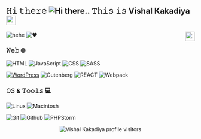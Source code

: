 <!--### Hi there 👋-->

## 𝙷𝚒 𝚝𝚑𝚎𝚛𝚎 ![Hi there](https://usefulshortcuts.com/imgs/yahoo-smileys/103.gif).. 𝚃𝚑𝚒𝚜 𝚒𝚜 Vishal Kakadiya <img src="http://www.emoticonr.com/design/yahoo/not-worthy.gif" height="25px"/>


<img src="https://usefulshortcuts.com/imgs/yahoo-smileys/4.gif" height="25" align="right">

![hehe](https://forthebadge.com/images/badges/powered-by-electricity.svg)
![❤️](https://forthebadge.com/images/badges/built-with-love.svg)

### 𝚆𝚎𝚋 :globe_with_meridians:

![HTML](https://img.shields.io/badge/-HTML-E34F26?logo=HTML5&style=for-the-badge&logoColor=white)
![JavaScript](https://img.shields.io/badge/-JavaScript-F7DF1E?logo=JavaScript&style=for-the-badge&logoColor=black)
![CSS](https://img.shields.io/badge/-CSS-1572B6?logo=CSS3&style=for-the-badge&logoColor=white)
![SASS](https://img.shields.io/badge/-SASS-CC6699?logo=SASS&style=for-the-badge&logoColor=white)

[![WordPress](https://img.shields.io/badge/-wordpress-181717?logo=wordpress&style=for-the-badge&logoColor=white&color=0173A9)](https://profiles.wordpress.org/vishalkakadiya/)
![Gutenberg](https://img.shields.io/badge/-gutenberg-181717?logo=gutenberg&style=for-the-badge&logoColor=white&color=black)
![REACT](https://img.shields.io/badge/-react-181717?logo=react&style=for-the-badge&logoColor=white&color=0173A9)
![Webpack](https://img.shields.io/badge/-Webpack-F7DF1E?logo=Webpack&style=for-the-badge&logoColor=FFFFFF&color=2B3A42)

### 𝙾𝚂 & 𝚃𝚘𝚘𝚕𝚜 :computer:

![Linux](https://img.shields.io/badge/-Linux-FCC624?logo=Linux&style=for-the-badge&logoColor=black)
![Macintosh](https://img.shields.io/badge/-Macintosh-999999?logo=Apple&style=for-the-badge&logoColor=white)

![Git](https://img.shields.io/badge/-Git-F05032?logo=Git&style=for-the-badge&logoColor=white)
![Github](https://img.shields.io/badge/-Github-181717?logo=Github&style=for-the-badge&logoColor=white)
![PHPStorm](https://img.shields.io/badge/-phptstorm-181717?logo=phpstorm&style=for-the-badge&logoColor=white&color=9051f5)

<p align="center">
  <img src="https://visitor-badge.glitch.me/badge?page_id=vishalkakadiya.vishalkakadiya" alt="Vishal Kakadiya profile visitors"/>
</p>
